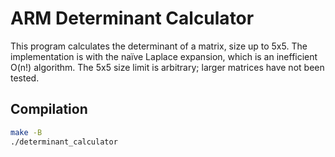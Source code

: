 # ARM Determinant Calculator

This program calculates the determinant of a matrix, size up to 5x5. The implementation is with the naïve Laplace expansion, which is an inefficient O(n!) algorithm. The 5x5 size limit is arbitrary; larger matrices have not been tested.

## Compilation

```bash
make -B
./determinant_calculator
```
